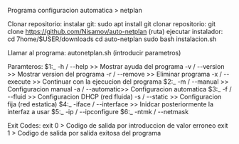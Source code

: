 Programa configuracion automatica > netplan

Clonar repositorio:
    instalar git:
        sudo apt install git
    clonar repositorio:
        git clone https://github.com/Nisamov/auto-netplan (ruta)
    ejecutar instalador:
        cd 7home/$USER/downloads
        cd auto-netplan
        sudo bash instalacion.sh

Llamar al programa:
    autonetplan.sh (introducir parametros)

Paramteros:
    $1:_
        -h / --help     >> Mostrar ayuda del programa
        -v / --version  >> Mostrar version del programa
        -r / --remove   >> Eliminar programa
        -x / --execute  >> Continuar con la ejecucion del programa
    $2:_
        -m / --manual   >> Configuracion manual
        -a / --automatic>> Configuracion automatica
    $3:_
        -f / --fluid    >> Configuracion DHCP (red fluida)
        -s / --static   >> Configuracion fija (red estatica)
    $4:_
        -iface / --interface    >> Inidcar posteriormente la interfaz a usar
    $5:_
        -ip / --ipconfigure
    $6:_
        -ntmk / --netmask

Exit Codes:
    exit 0 > Codigo de salida por introduccion de valor erroneo
    exit 1 > Codigo de salida por salida exitosa del programa